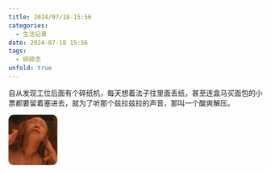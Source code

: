 ```yaml
---
title: 2024/07/18-15:56
categories:
  - 生活记录
date: 2024-07-18 15:56
tags:
  - 碎碎念
unfold: true
---
```


​	自从发现工位后面有个碎纸机，每天想着法子往里面丢纸，甚至连盒马买面包的小票都要留着塞进去，就为了听那个兹拉兹拉的声音，那叫一个酸爽解压。

<style>
        .grid-container {
            display: grid;
            grid-template-columns: repeat(3, 1fr);
            gap: 5px;
            width: 300px; /* 调整总宽度以适应图片 */
            margin-left: 0;
        }
        .grid-container img {
            width: 100%;
            height: 100px; /* 固定高度以确保正方形 */
            object-fit: cover; /* 裁切图片以适应容器 */
            object-position: center; /* 中心对齐裁切 */
            display: block;
            border-radius: 10px; 
        }
    </style>
 <div class="grid-container">
    <img src="20240718_1556/终于.png" alt="终于上当了">
</div>
